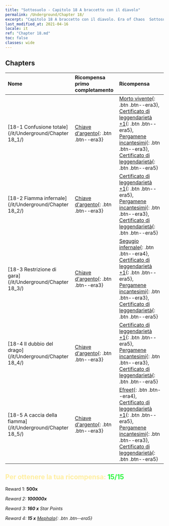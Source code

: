 ```yaml
---
title: "Sottosuolo - Capitolo 18 A braccetto con il diavolo"
permalink: /Underground/Chapter 18/
excerpt: "Capitolo 18 A braccetto con il diavolo. Era of Chaos  Sottosuolo - Capitolo 18. A braccetto con il diavolo"
last_modified_at: 2021-04-16
locale: it
ref: "Chapter 18.md"
toc: false
classes: wide
---
```


## Chapters

  | Nome |  Ricompensa primo completamento | Ricompensa |
  |:------------|:------------|:------------| 
  | [18-1 Confusione totale](/it/Underground/Chapter 18_1/) | [Chiave d'argento](/it/Items/con_693/){: .btn .btn--era3} | [Morto vivente](/it/Items/unt_209/){: .btn .btn--era3}, [Certificato di leggendarietà +1](/it/Items/mat_74/){: .btn .btn--era5}, [Pergamene incantesimi](/it/Items/con_694/){: .btn .btn--era3}, [Certificato di leggendarietà](/it/Items/mat_67/){: .btn .btn--era5} |
  | [18-2 Fiamma infernale](/it/Underground/Chapter 18_2/) | [Chiave d'argento](/it/Items/con_693/){: .btn .btn--era3} | [Certificato di leggendarietà +1](/it/Items/mat_74/){: .btn .btn--era5}, [Pergamene incantesimi](/it/Items/con_694/){: .btn .btn--era3}, [Certificato di leggendarietà](/it/Items/mat_67/){: .btn .btn--era5} |
  | [18-3 Restrizione di gara](/it/Underground/Chapter 18_3/) | [Chiave d'argento](/it/Items/con_693/){: .btn .btn--era3} | [Segugio infernale](/it/Items/unt_228/){: .btn .btn--era4}, [Certificato di leggendarietà +1](/it/Items/mat_74/){: .btn .btn--era5}, [Pergamene incantesimi](/it/Items/con_694/){: .btn .btn--era3}, [Certificato di leggendarietà](/it/Items/mat_67/){: .btn .btn--era5} |
  | [18-4 Il dubbio del drago](/it/Underground/Chapter 18_4/) | [Chiave d'argento](/it/Items/con_693/){: .btn .btn--era3} | [Certificato di leggendarietà +1](/it/Items/mat_74/){: .btn .btn--era5}, [Pergamene incantesimi](/it/Items/con_694/){: .btn .btn--era3}, [Certificato di leggendarietà](/it/Items/mat_67/){: .btn .btn--era5} |
  | [18-5 A caccia della fiamma](/it/Underground/Chapter 18_5/) | [Chiave d'argento](/it/Items/con_693/){: .btn .btn--era3} | [Efreet](/it/Items/unt_231/){: .btn .btn--era4}, [Certificato di leggendarietà +1](/it/Items/mat_74/){: .btn .btn--era5}, [Pergamene incantesimi](/it/Items/con_694/){: .btn .btn--era3}, [Certificato di leggendarietà](/it/Items/mat_67/){: .btn .btn--era5} |


## <span style="color: #ffeea0">Per ottenere la tua ricompensa: </span><span style="color: #27f73a">15/15</span>

 Reward 1:  **500x** <i class="fas fa-gem"/>

 Reward 2:  **100000x** <i class="fas fa-coins"/>

 Reward 3: **160 x** Star Points

 Reward 4: **15 x** [Mephala](/it/Items/her_367/){: .btn .btn--era5}

